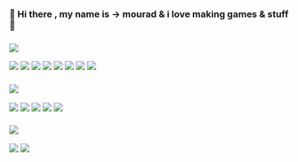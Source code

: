 ### 📂 Hi there , my name is -> mourad & i love making games & stuff 🤖



### [![](https://img.shields.io/badge/-Languages%20and%20Tools%20%20%3A-ff69b4?style=for-the-badge&logo=github)](#)
<img src="https://img.icons8.com/color/48/000000/c-plus-plus-logo.png"/> <img src="https://img.icons8.com/color/48/000000/c-programming.png"/> <img src="https://img.icons8.com/color/48/000000/c-sharp-logo-2.png"/> <img src="https://img.icons8.com/color/48/000000/python--v1.png"/> <img src="https://img.icons8.com/color/48/000000/javascript--v1.png"/> <img src="https://img.icons8.com/color/48/000000/html-5--v1.png"/> <img src="https://img.icons8.com/color/48/000000/css3.png"/> <img src="https://img.icons8.com/color/48/000000/mysql-logo.png"/>



### [![](https://img.shields.io/badge/-%20Softwares%20%20%3A-ff69b4?style=for-the-badge&logo=Robot%20Framework)](#)
<img src="https://img.icons8.com/color/48/000000/visual-studio-2019.png"/> <img src="https://img.icons8.com/color/48/000000/visual-studio-code-2019.png"/> <img src="https://img.icons8.com/color/48/000000/git.png"/> <img src="https://img.icons8.com/color/48/000000/github.png"/> <img src="https://img.icons8.com/color/48/000000/adobe-photoshop.png"/>



### [![](https://img.shields.io/badge/-%20operation%20systems%20%3A-ff69b4?style=for-the-badge&logo=windows)](#)
<img src="https://img.icons8.com/ios-filled/48/ffffff/windows-10.png"/> <img src="https://img.icons8.com/color/48/000000/linux--v1.png"/>

